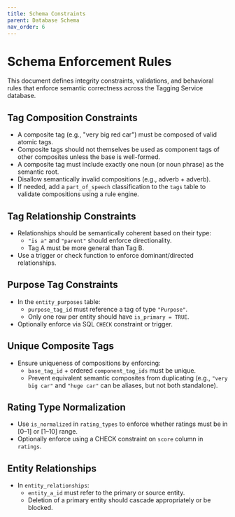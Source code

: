 ```yaml
---
title: Schema Constraints
parent: Database Schema
nav_order: 6
---
```

# Schema Enforcement Rules

This document defines integrity constraints, validations, and behavioral rules that enforce semantic correctness across the Tagging Service database.

## Tag Composition Constraints

- A composite tag (e.g., "very big red car") must be composed of valid atomic tags.
- Composite tags should not themselves be used as component tags of other composites unless the base is well-formed.
- A composite tag must include exactly one noun (or noun phrase) as the semantic root.
- Disallow semantically invalid compositions (e.g., adverb + adverb).
- If needed, add a `part_of_speech` classification to the `tags` table to validate compositions using a rule engine.

## Tag Relationship Constraints

- Relationships should be semantically coherent based on their type:
	- `"is a"` and `"parent"` should enforce directionality.
	- Tag A must be more general than Tag B.
- Use a trigger or check function to enforce dominant/directed relationships.

## Purpose Tag Constraints

- In the `entity_purposes` table:
	- `purpose_tag_id` must reference a tag of type `"Purpose"`.
	- Only one row per entity should have `is_primary = TRUE`.
- Optionally enforce via SQL `CHECK` constraint or trigger.

## Unique Composite Tags

- Ensure uniqueness of compositions by enforcing:
	- `base_tag_id` + ordered `component_tag_ids` must be unique.
	- Prevent equivalent semantic composites from duplicating (e.g., `"very big car"` and `"huge car"` can be aliases, but not both standalone).

## Rating Type Normalization

- Use `is_normalized` in `rating_types` to enforce whether ratings must be in [0–1] or [1–10] range.
- Optionally enforce using a CHECK constraint on `score` column in `ratings`.

## Entity Relationships

- In `entity_relationships`:
	- `entity_a_id` must refer to the primary or source entity.
	- Deletion of a primary entity should cascade appropriately or be blocked.
